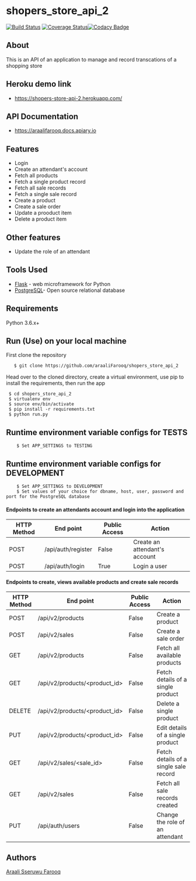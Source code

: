 # shopers_store_api_2
[![Build Status](https://travis-ci.org/araaliFarooq/shopers_store_api_2.svg?branch=challenge_3)](https://travis-ci.org/araaliFarooq/shopers_store_api_2)
[![Coverage Status](https://coveralls.io/repos/github/araaliFarooq/shopers_store_api_2/badge.svg?branch=challenge_3)](https://coveralls.io/github/araaliFarooq/shopers_store_api_2?branch=challenge_3)[![Codacy Badge](https://api.codacy.com/project/badge/Grade/64cbe570b5c34e6f9e587f655c6b276a)](https://www.codacy.com/app/araaliFarooq/shopers_store_api_2?utm_source=github.com&amp;utm_medium=referral&amp;utm_content=araaliFarooq/shopers_store_api_2&amp;utm_campaign=Badge_Grade)

## About
This is an API of an application to manage and record transcations of a shopping store

## Heroku demo link
- https://shopers-store-api-2.herokuapp.com/

## API Documentation
- https://araalifarooq.docs.apiary.io

## Features
- Login
- Create an attendant's account
- Fetch all products
- Fetch a single product record
- Fetch all sale records
- Fetch a single sale record
- Create a product
- Create a sale order
- Update a prooduct item
- Delete a product item

## Other features
- Update the role of an attendant

## Tools Used
- [Flask](http://flask.pocoo.org/) - web microframework for Python
- [PostgreSQL](https://www.postgresql.org/)- Open source relational database

## Requirements
Python 3.6.x+

## Run (Use) on your local machine
First clone the repository
```sh
   $ git clone https://github.com/araaliFarooq/shopers_store_api_2
   ```
   Head over to the cloned directory, create a virtual environment, use pip to install the requirements, then run the app
   ```
    $ cd shopers_store_api_2
    $ virtualenv env
    $ source env/bin/activate
    $ pip install -r requirements.txt
    $ python run.py
```
## Runtime environment variable configs for TESTS
```
    $ Set APP_SETTINGS to TESTING
```
## Runtime environment variable configs for DEVELOPMENT
```
    $ Set APP_SETTINGS to DEVELOPMENT
    $ Set values of your choice for dbname, host, user, password and port for the PostgreSQL database
```

#### Endpoints to create an attendants account and login into the application
HTTP Method|End point | Public Access|Action
-----------|----------|--------------|------
POST | /api/auth/register | False | Create an attendant's account
POST | /api/auth/login | True | Login a user

#### Endpoints to create, views available products and create sale records
HTTP Method|End point | Public Access|Action
-----------|----------|--------------|------
POST | /api/v2/products | False | Create a product
POST | /api/v2/sales | False | Create a sale order
GET | /api/v2/products | False | Fetch all available products
GET | /api/v2/products/<product_id> | False | Fetch details of a single product
DELETE | /api/v2/products/<product_id> | False | Delete a single product
PUT | /api/v2/products/<product_id> | False | Edit details of a single product
GET | /api/v2/sales/<sale_id> | False | Fetch details of a single sale record
GET | /api/v2/sales | False | Fetch all sale records created
PUT | /api/auth/users | False | Change the role of an attendant

## Authors
[Araali Sseruwu Farooq](https://github.com/araalifarooq)
